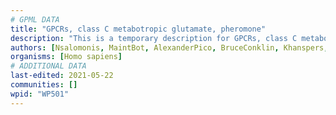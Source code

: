 ```yaml
---
# GPML DATA
title: "GPCRs, class C metabotropic glutamate, pheromone"
description: "This is a temporary description for GPCRs, class C metabotropic glutamate, pheromone"
authors: [Nsalomonis, MaintBot, AlexanderPico, BruceConklin, Khanspers, Egonw, Eweitz]
organisms: [Homo sapiens]
# ADDITIONAL DATA
last-edited: 2021-05-22
communities: []
wpid: "WP501"
---
```

